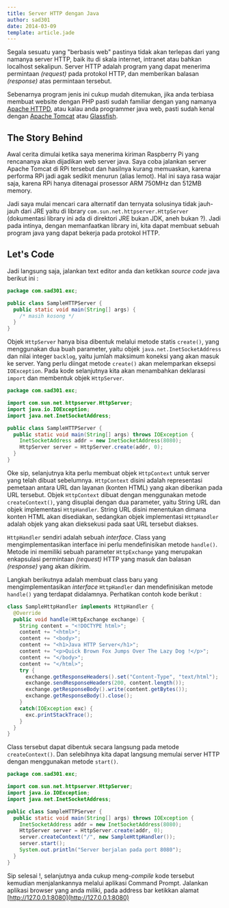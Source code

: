 ```yaml
---
title: Server HTTP dengan Java
author: sad301
date: 2014-03-09
template: article.jade
---
```


Segala sesuatu yang "berbasis web" pastinya tidak akan terlepas dari yang namanya server HTTP, baik itu di skala internet, intranet atau bahkan localhost sekalipun. Server HTTP adalah program yang dapat menerima permintaan _(request)_ pada protokol HTTP, dan memberikan balasan _(response)_ atas permintaan tersebut.

Sebenarnya program jenis ini cukup mudah ditemukan, jika anda terbiasa membuat website dengan PHP pasti sudah familiar dengan yang namanya [Apache HTTPD](http://httpd.apache.org/), atau kalau anda programmer java web, pasti sudah kenal dengan [Apache Tomcat](http://tomcat.apache.org/) atau [Glassfish](https://glassfish.java.net/).

## The Story Behind

Awal cerita dimulai ketika saya menerima kiriman Raspberry Pi yang rencananya akan dijadikan web server java. Saya coba jalankan server Apache Tomcat di RPi tersebut dan hasilnya kurang memuaskan, karena performa RPi jadi agak sedikit menurun (alias lemot). Hal ini saya rasa wajar saja, karena RPi hanya ditenagai prosessor ARM 750MHz dan 512MB memory.

Jadi saya mulai mencari cara alternatif dan ternyata solusinya tidak jauh-jauh dari JRE yaitu di library `com.sun.net.httpserver.HttpServer` (dokumentasi library ini ada di direktori JRE bukan JDK, aneh bukan ?). Jadi pada intinya, dengan memanfaatkan library ini, kita dapat membuat sebuah program java yang dapat bekerja pada protokol HTTP.

## Let's Code

Jadi langsung saja, jalankan text editor anda dan ketikkan _source code_ java berikut ini :

```java
package com.sad301.exc;

public class SampleHTTPServer {
  public static void main(String[] args) {
    /* masih kosong */
  }
}
```

Objek `HttpServer` hanya bisa dibentuk melalui metode statis `create()`, yang menggunakan dua buah parameter, yaitu objek `java.net.InetSocketAddress` dan nilai integer `backlog`, yaitu jumlah maksimum koneksi yang akan masuk ke server. Yang perlu diingat metode `create()` akan melemparkan eksepsi `IOException`. Pada kode selanjutnya kita akan menambahkan deklarasi `import` dan membentuk objek `HttpServer`.

```java
package com.sad301.exc;

import com.sun.net.httpserver.HttpServer;
import java.io.IOException;
import java.net.InetSocketAddress;

public class SampleHTTPServer {
  public static void main(String[] args) throws IOException {
    InetSocketAddress addr = new InetSocketAddress(8080);
    HttpServer server = HttpServer.create(addr, 0);
  }
}
```

Oke sip, selanjutnya kita perlu membuat objek `HttpContext` untuk server yang telah dibuat sebelumnya. `HttpContext` disini adalah representasi pemetaan antara URL dan layanan (konten HTML) yang akan diberikan pada URL tersebut. Objek `HttpContext` dibuat dengan menggunakan metode `createContext()`, yang disuplai dengan dua parameter, yaitu String URL dan objek implementasi `HttpHandler`. String URL disini menentukan dimana konten HTML akan disediakan, sedangkan objek implementasi `HttpHandler` adalah objek yang akan dieksekusi pada saat URL tersebut diakses.

`HttpHandler` sendiri adalah sebuah _interface_. Class yang mengimplementasikan interface ini perlu mendefinisikan metode `handle()`. Metode ini memiliki sebuah parameter `HttpExchange` yang merupakan enkapsulasi permintaan _(request)_ HTTP yang masuk dan balasan _(response)_ yang akan dikirim.

Langkah berikutnya adalah membuat class baru yang mengimplementasikan _interface_ `HttpHandler` dan mendefinisikan metode `handle()` yang terdapat didalamnya. Perhatikan contoh kode berikut :

```java
class SampleHttpHandler implements HttpHandler {
  @Override
  public void handle(HttpExchange exchange) {
    String content = "<!DOCTYPE html>";
    content += "<html>";
    content += "<body>";
    content += "<h1>Java HTTP Server</h1>";
    content += "<p>Quick Brown Fox Jumps Over The Lazy Dog !</p>";
    content += "</body>";
    content += "</html>";
    try {
      exchange.getResponseHeaders().set("Content-Type", "text/html");
      exchange.sendResponseHeaders(200, content.length());
      exchange.getResponseBody().write(content.getBytes());
      exchange.getResponseBody().close();
    }
    catch(IOException exc) {
      exc.printStackTrace();
    }
  }
}
```

Class tersebut dapat dibentuk secara langsung pada metode `createContext()`. Dan selebihnya kita dapat langsung memulai server HTTP dengan menggunakan metode `start()`.

```java
package com.sad301.exc;

import com.sun.net.httpserver.HttpServer;
import java.io.IOException;
import java.net.InetSocketAddress;

public class SampleHTTPServer {
  public static void main(String[] args) throws IOException {
    InetSocketAddress addr = new InetSocketAddress(8080);
    HttpServer server = HttpServer.create(addr, 0);
    server.createContext("/", new SampleHttpHandler());
    server.start();
    System.out.println("Server berjalan pada port 8080");
  }
}
```

Sip selesai !, selanjutnya anda cukup meng-_compile_ kode tersebut kemudian menjalankannya melalui aplikasi Command Prompt. Jalankan aplikasi browser yang anda miliki, pada address bar ketikkan alamat [http://127.0.0.1:8080](http://127.0.0.1:8080)